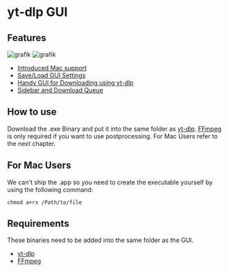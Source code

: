 # yt-dlp GUI
## Features
![grafik](https://github.com/user-attachments/assets/1d53f2ba-da28-4b13-9b83-c1f44584c58f)
![grafik](https://github.com/user-attachments/assets/f73a740a-52c1-46b3-8ae7-ccbc42e3ae56)
- [Introduced Mac support](https://github.com/Mingggggggggggggg/yt-dlp-gui/pull/3)
- [Save/Load GUI Settings](https://github.com/Mingggggggggggggg/yt-dlp-gui/pull/2)
- [Handy GUI for Downloading using yt-dlp](https://github.com/Mingggggggggggggg/yt-dlp-gui/commit/79e86c60b191c0d3fef510fac26c311b25ac4ba3)
- [Sidebar and Download Queue](https://github.com/Mingggggggggggggg/yt-dlp-gui/commit/a6b427c4b05245b59679ea84ceebe1b4214dbcf8)



## How to use
Download the .exe Binary and put it into the same folder as [yt-dlp](https://github.com/yt-dlp/yt-dlp).
[FFmpeg](https://github.com/GyanD/codexffmpeg/releases/tag/2025-03-27-git-114fccc4a5) is only required if you want to use postprocessing.
For Mac Users refer to the next chapter.

## For Mac Users
We can't ship the .app so you need to create the executable yourself by using the following command:

`chmod a+rx /Path/to/file`


## Requirements
These binaries need to be added into the same folder as the GUI.
- [yt-dlp](https://github.com/yt-dlp/yt-dlp)
- [FFmpeg](https://github.com/GyanD/codexffmpeg/releases/tag/2025-03-27-git-114fccc4a5)
